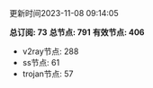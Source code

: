 更新时间2023-11-08 09:14:05

**总订阅: 73**
**总节点: 791**
**有效节点: 406**
- v2ray节点: 288
- ss节点: 61
- trojan节点: 57
